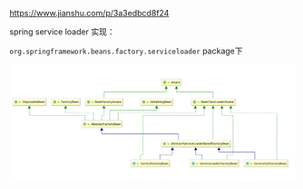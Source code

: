 https://www.jianshu.com/p/3a3edbcd8f24

spring service loader 实现：

`org.springframework.beans.factory.serviceloader`   package下

![1](.\uml\AbstractServiceLoaderBasedFactoryBean.png)